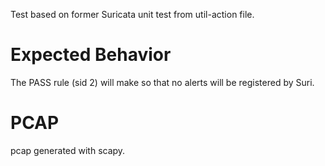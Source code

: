 Test based on former Suricata unit test from util-action file.

Expected Behavior
=================

The PASS rule (sid 2) will make so that no alerts will be registered by Suri.

PCAP
====
pcap generated with scapy.

